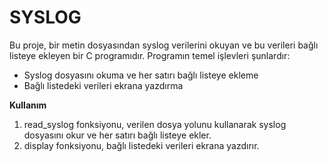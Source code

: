 # **SYSLOG**
Bu proje, bir metin dosyasından syslog verilerini okuyan ve bu verileri bağlı listeye ekleyen bir C programıdır. Programın temel işlevleri şunlardır:
- Syslog dosyasını okuma ve her satırı bağlı listeye ekleme
- Bağlı listedeki verileri ekrana yazdırma
  
**Kullanım**
1. read_syslog fonksiyonu, verilen dosya yolunu kullanarak syslog dosyasını okur ve her satırı bağlı listeye ekler.
2. display fonksiyonu, bağlı listedeki verileri ekrana yazdırır.
